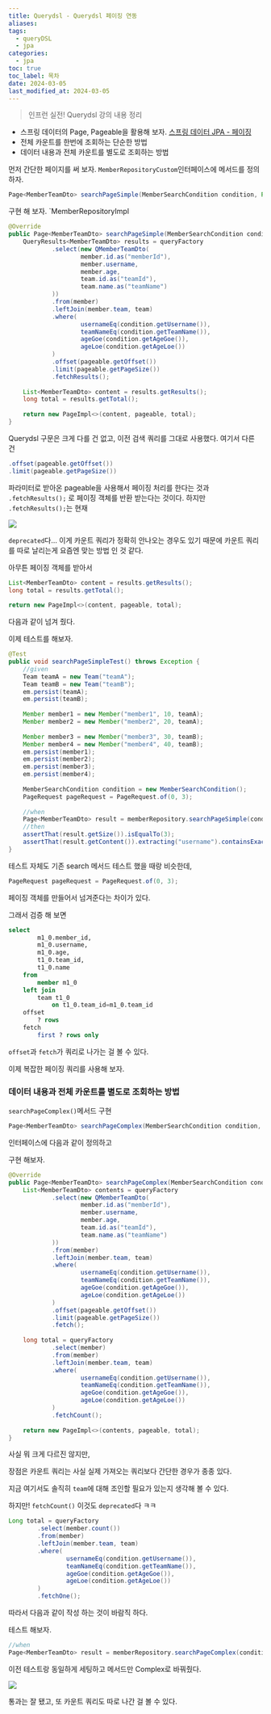 ```yaml
---
title: Querydsl - Querydsl 페이징 연동
aliases: 
tags:
  - queryDSL
  - jpa
categories:
  - jpa
toc: true
toc_label: 목차
date: 2024-03-05
last_modified_at: 2024-03-05
---
```

> 인프런 실전! Querydsl 강의 내용 정리

- 스프링 데이터의 Page, Pageable을 활용해 보자.  [스프링 데이터 JPA - 페이징](https://iamminseongkim.github.io/jpa/%EC%8A%A4%ED%94%84%EB%A7%81-%EB%8D%B0%EC%9D%B4%ED%84%B0-JPA-%ED%8E%98%EC%9D%B4%EC%A7%95/)
- 전체 카운트를 한번에 조회하는 단순한 방법
- 데이터 내용과 전체 카운트를 별도로 조회하는 방법

먼저 간단한 페이지를 써 보자.
`MemberRepositoryCustom`인터페이스에 메서드를 정의하자.

```java
Page<MemberTeamDto> searchPageSimple(MemberSearchCondition condition, Pageable pageable);
```

구현 해 보자. `MemberRepositoryImpl

```java
@Override  
public Page<MemberTeamDto> searchPageSimple(MemberSearchCondition condition, Pageable pageable) {  
    QueryResults<MemberTeamDto> results = queryFactory  
            .select(new QMemberTeamDto(  
                    member.id.as("memberId"),  
                    member.username,  
                    member.age,  
                    team.id.as("teamId"),  
                    team.name.as("teamName")  
            ))  
            .from(member)  
            .leftJoin(member.team, team)  
            .where(  
                    usernameEq(condition.getUsername()),  
                    teamNameEq(condition.getTeamName()),  
                    ageGoe(condition.getAgeGoe()),  
                    ageLoe(condition.getAgeLoe())  
            )  
            .offset(pageable.getOffset())  
            .limit(pageable.getPageSize())  
            .fetchResults();  
  
    List<MemberTeamDto> content = results.getResults();  
    long total = results.getTotal();  
  
    return new PageImpl<>(content, pageable, total);  
}

```

Querydsl 구문은 크게 다를 건 없고, 이전 검색 쿼리를 그대로 사용했다. 여기서 다른 건 

```java
.offset(pageable.getOffset())  
.limit(pageable.getPageSize())
```
파라미터로 받아온 pageable을 사용해서 페이징 처리를 한다는 것과 `.fetchResults();`  로 페이징 객체를 반환 받는다는 것이다. 하지만 `.fetchResults();`는 현재 

![](https://i.imgur.com/nr44ZRn.png)


`deprecated`다... 이게 카운트 쿼리가 정확히 안나오는 경우도 있기 때문에 카운트 쿼리를 따로 날리는게 요즘엔 맞는 방법 인 것 같다.


아무튼 페이징 객체를 받아서 

```java
List<MemberTeamDto> content = results.getResults();  
long total = results.getTotal();  
  
return new PageImpl<>(content, pageable, total);
```
다음과 같이 넘겨 줬다.

이제 테스트를 해보자.
```java
@Test  
public void searchPageSimpleTest() throws Exception {  
    //given  
    Team teamA = new Team("teamA");  
    Team teamB = new Team("teamB");  
    em.persist(teamA);  
    em.persist(teamB);  
  
    Member member1 = new Member("member1", 10, teamA);  
    Member member2 = new Member("member2", 20, teamA);  
  
    Member member3 = new Member("member3", 30, teamB);  
    Member member4 = new Member("member4", 40, teamB);  
    em.persist(member1);  
    em.persist(member2);  
    em.persist(member3);  
    em.persist(member4);  
  
    MemberSearchCondition condition = new MemberSearchCondition();  
    PageRequest pageRequest = PageRequest.of(0, 3);  
  
    //when  
    Page<MemberTeamDto> result = memberRepository.searchPageSimple(condition, pageRequest);  
    //then  
    assertThat(result.getSize()).isEqualTo(3);  
    assertThat(result.getContent()).extracting("username").containsExactly("member1", "member2", "member3");  
}
```
테스트 자체도 기존 search 메서드 테스트 했을 때랑 비슷한데, 

```java
PageRequest pageRequest = PageRequest.of(0, 3);
```
페이징 객체를 만들어서 넘겨준다는 차이가 있다.

그래서 검증 해 보면

```sql
select
        m1_0.member_id,
        m1_0.username,
        m1_0.age,
        t1_0.team_id,
        t1_0.name 
    from
        member m1_0 
    left join
        team t1_0 
            on t1_0.team_id=m1_0.team_id 
    offset
        ? rows 
    fetch
        first ? rows only
```
`offset`과 `fetch`가 쿼리로 나가는 걸 볼 수 있다.


이제 복잡한 페이징 쿼리를 사용해 보자.

### 데이터 내용과 전체 카운트를 별도로 조회하는 방법

`searchPageComplex()`메서드 구현

```java
Page<MemberTeamDto> searchPageComplex(MemberSearchCondition condition, Pageable pageable);
```
인터페이스에 다음과 같이 정의하고

구현 해보자.

```java
@Override  
public Page<MemberTeamDto> searchPageComplex(MemberSearchCondition condition, Pageable pageable) {  
    List<MemberTeamDto> contents = queryFactory  
            .select(new QMemberTeamDto(  
                    member.id.as("memberId"),  
                    member.username,  
                    member.age,  
                    team.id.as("teamId"),  
                    team.name.as("teamName")  
            ))  
            .from(member)  
            .leftJoin(member.team, team)  
            .where(  
                    usernameEq(condition.getUsername()),  
                    teamNameEq(condition.getTeamName()),  
                    ageGoe(condition.getAgeGoe()),  
                    ageLoe(condition.getAgeLoe())  
            )  
            .offset(pageable.getOffset())  
            .limit(pageable.getPageSize())  
            .fetch();  
  
    long total = queryFactory  
            .select(member)  
            .from(member)  
            .leftJoin(member.team, team)  
            .where(  
                    usernameEq(condition.getUsername()),  
                    teamNameEq(condition.getTeamName()),  
                    ageGoe(condition.getAgeGoe()),  
                    ageLoe(condition.getAgeLoe())  
            )  
            .fetchCount();  
  
    return new PageImpl<>(contents, pageable, total);  
}
```
사실 뭐 크게 다르진 않지만, 

장점은 카운트 쿼리는 사실 실제 가져오는 쿼리보다 간단한 경우가 종종 있다.

지금 여기서도 솔직히 `team`에 대해 조인할 필요가 있는지 생각해 볼 수 있다.

하지만! `fetchCount()` 이것도 `deprecated`다 ㅋㅋ

```java
Long total = queryFactory  
        .select(member.count())  
        .from(member)  
        .leftJoin(member.team, team)  
        .where(  
                usernameEq(condition.getUsername()),  
                teamNameEq(condition.getTeamName()),  
                ageGoe(condition.getAgeGoe()),  
                ageLoe(condition.getAgeLoe())  
        )  
        .fetchOne();
```
따라서 다음과 같이 작성 하는 것이 바람직 하다.

테스트 해보자.

```java
//when  
Page<MemberTeamDto> result = memberRepository.searchPageComplex(condition, pageRequest);
```
이전 테스트랑 동일하게 세팅하고 메서드만 Complex로 바꿔줬다.

![](https://i.imgur.com/WxF8atz.png)

통과는 잘 됐고, 또 카운트 쿼리도 따로 나간 걸 볼 수 있다.

